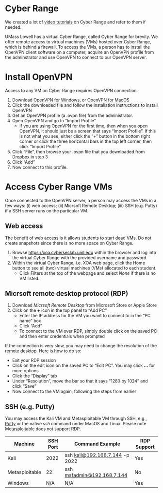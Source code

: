 # Cyber Range

We created a lot of [video tutorials](https://sites.uml.edu/ccf/education/video-tutorials/) on Cyber Range and refer to them if needed.

UMass Lowell has a virtual Cyber Range, called Cyber Range for brevity. We offer remote access to virtual machines (VMs) hosted over Cyber Range, which is behind a firewall. To access the VMs, a person has to install the OpenVPN client software on a computer, acquire an OpenVPN profile from the adminstrator and use OpenVPN to connect to our OpenVPN server. 

# Install OpenVPN
Access to any VM on Cyber Range requires OpenVPN connection.

1. Download [OpenVPN for Windows](https://openvpn.net/client-connect-vpn-for-windows/), or [OpenVPN for MacOS](https://openvpn.net/client-connect-vpn-for-mac-os/)
2. Click the downloaded file and follow the installation instructions to install OpenVPN 
3. Get an OpenVPN profile (a .ovpn file) from the administrator.
4. Open OpenVPN and go to “Import Profile” 
   - If you are using OpenVPN for the first time, then when you open OpenVPN, it should just be a screen that says “Import Profile”. If this is not what you see, either click the “+” button in the bottom right corner or click the three horizontal bars in the top left corner, then click “Import Profile”
5. Click “File”, then browse your .ovpn file that you downloaded from Dropbox in step 3
6. Click “Add”
7. Now connect to this profile.

# Access Cyber Range VMs
Once connected to the OpenVPN server, a person may access the VMs in a few ways: (i) web access; (ii) Micrsoft Remote Desktop; (iii) SSH (e.g. Putty) if a SSH server runs on the particular VM.

## Web access
The benefit of web access is it allows students to start dead VMs. Do not create snapshots since there is no more space on Cyber Range.

1. Browse https://xoa.cyberseclab.uml.edu within the browser and log into the virtual Cyber Range with the provided username and password.
2. Within the virtual Cyber Range, i.e. XOA web page, click the Home button to see all (two) virtual machines (VMs) allocated to each student. 
   - Click Filters at the top of the webpage and select *None* if there is no VM listed.


## Micrsoft remote desktop protocol (RDP)
1. Download *Micrsoft Remote Desktop* from Microsoft Store or Apple Store
2. Click on the **+** icon in the top panel to “Add PC”
   - Enter the IP address for the VM you want to connect to in the “PC name” box
   - Click “Add”
   - To connect to the VM over RDP, simply double click on the saved PC and then enter credentials when prompted

If the connection is very slow, you may need to change the resolution of the remote desktop. Here is how to do so:
- Exit your RDP session
- Click on the edit icon on the saved PC to “Edit PC”. You may click **...** for more options.
- Click the “Display” tab
- Under “Resolution”, move the bar so that it says “1280 by 1024” and click “Save”
- Now connect to the VM again, following the steps from earlier

## SSH (e.g. Putty)
You may access the Kali VM and Metasploitable VM through SSH, e.g., [Putty](https://www.chiark.greenend.org.uk/~sgtatham/putty/latest.html) or the native *ssh* command under MacOS and Linux. Please note Metasploitable does not support RDP.


|Machine       |	SSH Port |	Command Example             |	RDP Support |
|--------------|-----------|------------------------------|-------------|
|Kali          | 	2022	   |ssh kali@192.168.7.144 -p 2022|	Yes         |
|Metasploitable|	22	      |ssh msfadmin@192.168.7.144    |	No          |
|Windows	      |N/A        |	N/A                         |	Yes         |

